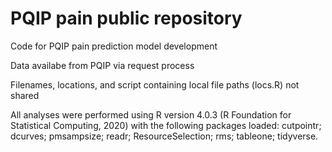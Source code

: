 # PQIP pain public repository
Code for PQIP pain prediction model development

Data availabe from PQIP via request process

Filenames, locations, and script containing local file paths (locs.R) not shared

All analyses were performed using R version 4.0.3 (R Foundation for Statistical Computing, 2020) with the following packages loaded: cutpointr; dcurves; pmsampsize; readr; ResourceSelection; rms; tableone; tidyverse.
